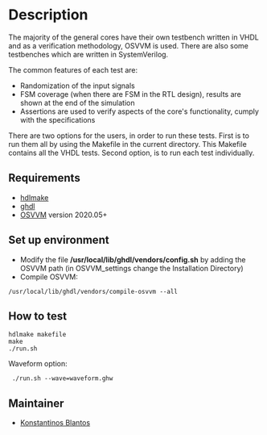 # Description
The majority of the general cores have their own testbench written in VHDL and as a verification methodology, OSVVM is used. There are also some testbenches which are written in SystemVerilog.

The common features of each test are:
  - Randomization of the input signals
  - FSM coverage (when there are FSM in the RTL design), results are shown at the end of the simulation
  - Assertions are used to verify aspects of the core's functionality, cumply with the specifications

There are two options for the users, in order to run these tests. First is to run them all by using the Makefile in the current directory. This Makefile contains all the VHDL tests. Second option, is to run each test individually.

## Requirements
  - [hdlmake](https://hdlmake.readthedocs.io/en/master/#install-hdlmake-package)
  - [ghdl](https://ghdl.github.io/ghdl/development/building/index.html#build)
  - [OSVVM](https://github.com/OSVVM/OSVVM)  version 2020.05+

## Set up environment
  - Modify the file **/usr/local/lib/ghdl/vendors/config.sh** by adding the OSVVM path (in OSVVM_settings change the Installation Directory)
  - Compile OSVVM:
```console
/usr/local/lib/ghdl/vendors/compile-osvvm --all
```
## How to test
```console
hdlmake makefile
make
./run.sh
```
 Waveform option:
```console
 ./run.sh --wave=waveform.ghw
```

## Maintainer
- [Konstantinos Blantos](mailto:konstantinos.blantos@cern.ch)

